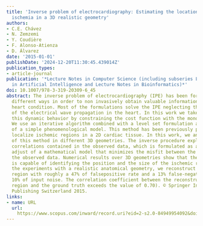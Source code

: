 ```yaml
---
title: 'Inverse problem of electrocardiography: Estimating the location of cardiac
  ischemia in a 3D realistic geometry'
authors:
- C.E. Chávez
- N. Zemzemi
- Y. Coudière
- F. Alonso-Atienza
- D. Álvarez
date: '2015-01-01'
publishDate: '2024-12-20T11:30:45.439014Z'
publication_types:
- article-journal
publication: '*Lecture Notes in Computer Science (including subseries Lecture Notes
  in Artificial Intelligence and Lecture Notes in Bioinformatics)*'
doi: 10.1007/978-3-319-20309-6_45
abstract: The inverse problem of electrocardiography (IPE) has been formulated in
  different ways in order to non invasively obtain valuable informations about the
  heart condition. Most of the formulations solve the IPE neglecting the dynamic behavior
  of the electrical wave propagation in the heart. In this work we take into account
  this dynamic behavior by constraining the cost function with the monodomain model.
  We use an iterative algorithm combined with a level set formulation and the use
  of a simple phenomenological model. This method has been previously presented to
  localize ischemic regions in a 2D cardiac tissue. In this work, we analyze the performance
  of this method in different 3D geometries. The inverse procedure exploits the spatiotemporal
  correlations contained in the observed data, which is formulated as a parametric
  adjust of a mathematical model that minimizes the misfit between the simulated and
  the observed data. Numerical results over 3D geometries show that the algorithm
  is capable of identifying the position and the size of the ischemic regions. For
  the experiments with a realistic anatomical geometry, we reconstruct the ischemic
  region with roughly a 47% of falsepositive rate and a 13% false-negative rate under
  10% of input noise. The correlation coefficient between the reconstructed ischemic
  region and the ground truth exceeds the value of 0.70). © Springer International
  Publishing Switzerland 2015.
links:
- name: URL
  url: 
    https://www.scopus.com/inward/record.uri?eid=2-s2.0-84949954092&doi=10.1007%2f978-3-319-20309-6_45&partnerID=40&md5=152a1ceeeb478d2e341623f5f5220557
---
```

